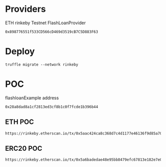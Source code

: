 
# Providers


ETH rinkeby Testnet FlashLoanProvider

    0x898776551f533CD566cD469d3519cB7C5D883F63

# Deploy

    truffle migrate --network rinkeby

# POC
flashloanExample address

    0x28a8dad8a1cf2813ed3cf8b1c0f7fcde1b396b44
    
## ETH POC
    https://rinkeby.etherscan.io/tx/0x5aac424ca8c368d7c4d1177e46136f9d85a7086fb354b70f4bd745f7a68cd586
## ERC20 POC
    https://rinkeby.etherscan.io/tx/0x5a6badedae48e95bb8479efc67813e182e7e03ac8eb4d5443b4e5821a8bcfc2a